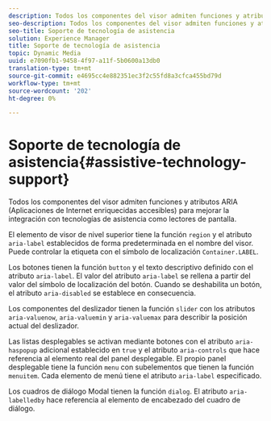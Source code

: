 ```yaml
---
description: Todos los componentes del visor admiten funciones y atributos ARIA (Aplicaciones de Internet enriquecidas accesibles) para mejorar la integración con tecnologías de asistencia como lectores de pantalla.
seo-description: Todos los componentes del visor admiten funciones y atributos ARIA (Aplicaciones de Internet enriquecidas accesibles) para mejorar la integración con tecnologías de asistencia como lectores de pantalla.
seo-title: Soporte de tecnología de asistencia
solution: Experience Manager
title: Soporte de tecnología de asistencia
topic: Dynamic Media
uuid: e7090fb1-9458-4f97-a11f-5b0600a13db0
translation-type: tm+mt
source-git-commit: e4695cc4e882351ec3f2c55fd8a3cfca455bd79d
workflow-type: tm+mt
source-wordcount: '202'
ht-degree: 0%

---
```



# Soporte de tecnología de asistencia{#assistive-technology-support}

Todos los componentes del visor admiten funciones y atributos ARIA (Aplicaciones de Internet enriquecidas accesibles) para mejorar la integración con tecnologías de asistencia como lectores de pantalla.

El elemento de visor de nivel superior tiene la función `region` y el atributo `aria-label` establecidos de forma predeterminada en el nombre del visor. Puede controlar la etiqueta con el símbolo de localización `Container.LABEL`.

Los botones tienen la función `button` y el texto descriptivo definido con el atributo `aria-label`. El valor del atributo `aria-label` se rellena a partir del valor del símbolo de localización del botón. Cuando se deshabilita un botón, el atributo `aria-disabled` se establece en consecuencia.

Los componentes del deslizador tienen la función `slider` con los atributos `aria-valuenow`, `aria-valuemin` y `aria-valuemax` para describir la posición actual del deslizador.

Las listas desplegables se activan mediante botones con el atributo `aria-haspopup` adicional establecido en `true` y el atributo `aria-controls` que hace referencia al elemento real del panel desplegable. El propio panel desplegable tiene la función `menu` con subelementos que tienen la función `menuitem`. Cada elemento de menú tiene el atributo `aria-label` especificado.

Los cuadros de diálogo Modal tienen la función `dialog`. El atributo `aria-labelledby` hace referencia al elemento de encabezado del cuadro de diálogo.
